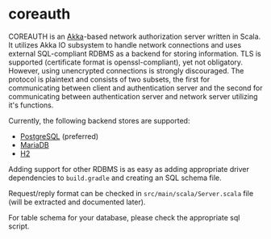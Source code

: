 coreauth
========

COREAUTH is an [Akka](http://akka.io)-based network authorization server written in Scala. It utilizes Akka IO subsystem to handle network connections and uses external SQL-compliant RDBMS as a backend for storing information. TLS is supported (certificate format is openssl-compliant), yet not obligatory. However, using unencrypted connections is strongly discouraged.
The protocol is plaintext and consists of two subsets, the first for communicating between client and authentication server and the second for communicating between authentication server and network server utilizing it's functions.

Currently, the following backend stores are supported:

* [PostgreSQL](http://www.postgresql.org/) (preferred)
* [MariaDB](http://mariadb.org/)
* [H2](http://www.h2database.com/html/main.html)

Adding support for other RDBMS is as easy as adding appropriate driver dependencies to `build.gradle` and creating an SQL schema file.

Request/reply format can be checked in `src/main/scala/Server.scala` file (will be extracted and documented later).

For table schema for your database, please check the appropriate sql script.
